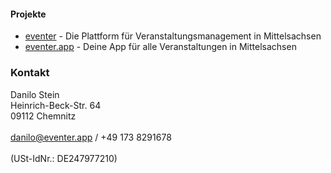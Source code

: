 #### Projekte

- [eventer](https://console.eventer.app) - Die Plattform für Veranstaltungsmanagement in Mittelsachsen
- [eventer.app](https://eventer.app) - Deine App für alle Veranstaltungen in Mittelsachsen
 
### Kontakt

Danilo Stein<br/>
Heinrich-Beck-Str. 64<br/>
09112 Chemnitz<br/>
<br/>
[danilo@eventer.app](mailto:danilo@eventer.app) / +49 173 8291678<br/>
<br/>
(USt-IdNr.: DE247977210)<br/>
